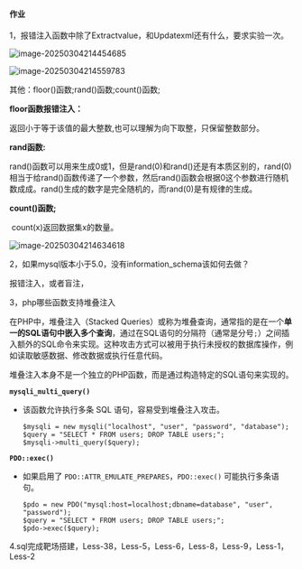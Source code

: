 

#### 作业

1，报错注入函数中除了Extractvalue，和Updatexml还有什么，要求实验一次。

![image-20250304214454685](https://gitee.com/PUqicnda/img/raw/master/20250304214454723.png)

![image-20250304214559783](https://gitee.com/PUqicnda/img/raw/master/20250304214559821.png)

其他：floor()函数;rand()函数;count()函数;

**floor函数报错注入：**

​	返回小于等于该值的最大整数,也可以理解为向下取整，只保留整数部分。

**rand函数:**

​	rand()函数可以用来生成0或1，但是rand(0)和rand()还是有本质区别的，rand(0)相当于给rand()函数传递了一个参数，然后rand()函数会根据0这个参数进行随机数成成。rand()生成的数字是完全随机的，而rand(0)是有规律的生成。

**count()函数;**

​	count(x)返回数据集x的数量。

![image-20250304214634618](https://gitee.com/PUqicnda/img/raw/master/20250304214634646.png)

2，如果mysql版本小于5.0，没有information_schema该如何去做？

报错注入，或者盲注，



3，php哪些函数支持堆叠注入

在PHP中，堆叠注入（Stacked Queries）或称为堆叠查询，通常指的是在一个**单一的SQL语句中嵌入多个查询**，通过在SQL语句的分隔符（通常是分号`;`）之间插入额外的SQL命令来实现。这种攻击方式可以被用于执行未授权的数据库操作，例如读取敏感数据、修改数据或执行任意代码。

堆叠注入本身不是一个独立的PHP函数，而是通过构造特定的SQL语句来实现的。

**`mysqli_multi_query()`**

- 该函数允许执行多条 SQL 语句，容易受到堆叠注入攻击。

  ```
  $mysqli = new mysqli("localhost", "user", "password", "database");
  $query = "SELECT * FROM users; DROP TABLE users;";
  $mysqli->multi_query($query);
  ```

**`PDO::exec()`**

- 如果启用了 `PDO::ATTR_EMULATE_PREPARES`，`PDO::exec()` 可能执行多条语句。

  ```
  $pdo = new PDO("mysql:host=localhost;dbname=database", "user", "password");
  $query = "SELECT * FROM users; DROP TABLE users;";
  $pdo->exec($query);
  ```

  

4.sql完成靶场搭建，Less-38，Less-5，Less-6，Less-8，Less-9，Less-1，Less-2




